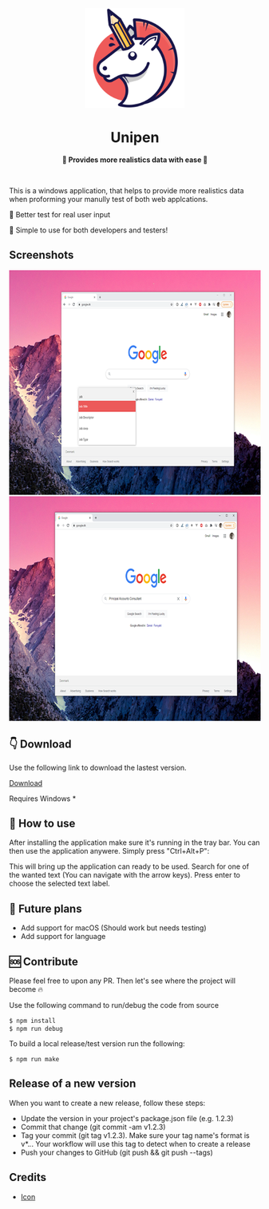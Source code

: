 <div align="center">
	<img src="src/assets/appicon.png" width="200" height="200">
	<h1>Unipen</h1>
	<p>
		<b>🧨 Provides more realistics data with ease 🎉</b>
	</p>	
	<br>
</div>

This is a windows application, that helps to provide more realistics data when proforming your manully test of both web applcations.

🧨 Better test for real user input

🥳 Simple to use for both developers and testers!

## Screenshots

<img src="stuff/screenshot_1.png" width="720" height="450">
<img src="stuff/screenshot_2.png" width="720" height="450">

## 👇 Download

Use the following link to download the lastest version.

[Download](https://github.com/andersmandersen/unipen/releases/download/v1.0.0/Unipen-Setup-1.0.0.exe)

Requires Windows *

## 📜 How to use

After installing the application make sure it's running in the tray bar. You can then use the application anywere. Simply press "Ctrl+Alt+P":

This will bring up the application can ready to be used. Search for one of the wanted text (You can navigate with the arrow keys). Press enter to choose the selected text label. 

## 🎢 Future plans

- Add support for macOS (Should work but needs testing)
- Add support for language 

## 🆘 Contribute 

Please feel free to upon any PR. Then let's see where the project will become 🔥

Use the following command to run/debug the code from source
```
$ npm install
$ npm run debug
```

To build a local release/test version run the following:
```
$ npm run make
```

## Release of a new version

When you want to create a new release, follow these steps:

* Update the version in your project's package.json file (e.g. 1.2.3)
* Commit that change (git commit -am v1.2.3)
* Tag your commit (git tag v1.2.3). Make sure your tag name's format is v*.*.*. Your workflow will use this tag to detect when to create a release
* Push your changes to GitHub (git push && git push --tags)

## Credits

- [Icon](https://elements.envato.com/funky-pencils-SKCGVT)

